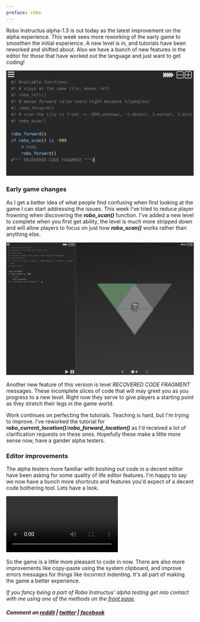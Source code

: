 ```yaml
---
preface: robo
---
```


Robo Instructus alpha-1.3 is out today as the latest improvement on the alpha experience. This week sees more reworking of the early game to smoothen the initial experience. A new level is in, and tutorials have been reworked and shifted about. Also we have a bunch of new features in the editor for those that have worked out the language and just want to get coding!

![](/assets/2017-10-27/code-fragment.png "Some code ... but not enough")


### Early game changes
As I get a better idea of what people find confusing when first looking at the game I can start addressing the issues. This week I've tried to reduce player frowning when discovering the ***robo_scan()*** function. I've added a new level to complete when you first get ability, the level is much more stripped down and will allow players to focus on just how ***robo_scan()*** works rather than anything else.

![](/assets/2017-10-27/scan-level.png "Work it out will ya?")

Another new feature of this version is level *RECOVERED CODE FRAGMENT* messages. These incomplete slices of code that will may greet you as you progress to a new level. Right now they serve to give players a starting point as they stretch their legs in the game world.

Work continues on perfecting the tutorials. Teaching is hard, but I'm trying to improve. I've reworked the tutorial for ***robo_current_location()***/***robo_forward_location()*** as I'd received a lot of clarification requests on these ones. Hopefully these make a little more sense now, have a gander alpha testers.

### Editor improvements
The alpha testers more familiar with boshing out code in a decent editor have been asking for some quality of life editor features. I'm happy to say we now have a bunch more shortcuts and features you'd expect of a decent code bothering tool. Lets have a look.

<video src="/assets/2017-10-27/editor.mp4" controls loop autoplay></video>

So the game is a little more pleasant to code in now. There are also more improvements like copy-paste using the system clipboard, and improve errors messages for things like incorrect indenting. It's all part of making the game a better experience.

*If you fancy being a part of Robo Instructus' alpha testing get into contact with me using one of the methods on the [front page](/).*

##### Comment on [reddit](https://www.reddit.com/r/rust_gamedev/comments/794e3e/robo_instructus_more_powerful_by_the_week/) | [twitter](https://twitter.com/alexbutlergames/status/923951057436332032) | [facebook](https://www.facebook.com/alexbutlergames/posts/1639818306105550)
